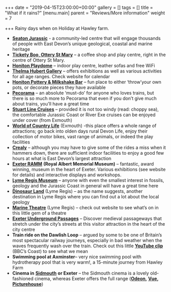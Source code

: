 +++
date = "2019-04-15T23:00:00+00:00"
gallery = []
tags = []
title = "What if it rains?"
[menu.main]
parent = "Reviews/More information"
weight = 7

+++
Rainy days when on Holiday at Hawley farm.

* [**Seaton Jurassic**](http://seatonjurassic.org/) - a community-led centre that will engage thousands of people with East Devon’s unique geological, coastal and marine heritage
* [**Tickety Boo, Ottery St Mary**](https://www.facebook.com/TicketyBooOSM/) – a  coffee shop and play centre, right in the centre of Ottery St Mary. 
* [**Honiton Playdome**](http://www.theplaydome.com/) –  indoor play centre,  leather sofas and free WiFi
* [**Thelma Hubert Gallery**](http://www.thelmahulbert.com/) – offers exhibitions as well as various activities for all age ranges. Check website for calendar
* [**Honiton Pottery & Milkshake Bar**](http://www.honitonpottery.co.uk/) – fun place to either ‘throw’your own pots, or decorate pieces they have available
* [**Pecorama**](http://www.pecorama.info/) – an absolute ‘must-do’ for anyone who loves trains, but there is so much more to Pecorama that even if you don’t give much about trains, you’ll have a great time
* [**Stuart Line Cruises**](http://www.stuartlinecruises.co.uk/) – provided it is not too windy (read: choppy sea), the comfortable Jurassic Coast or River Exe cruises can be enjoyed under cover (from Exmouth)
* [**World of Country Life**](http://www.worldofcountrylife.co.uk/) (Exmouth) -this place offers a whole range of attractions; go back into olden days rural Devon Life, enjoy their collection of motor bikes, vast range of animals, or indeed the play facilities
* [**Crealy**](http://www.crealy.co.uk/devon/) – although you may have to give some of the rides a miss when it hammers down, there are sufficient indoor facilities to enjoy a good few hours at what is East Devon’s largest attraction
* [**Exeter RAMM**](http://www.rammuseum.org.uk/) **(Royal Albert Memorial Museum)** – fantastic, award winning, museum in the heart of Exeter. Various exhibitions (see website for details) and interactive displays and workshops.
* [**Lyme Regis Museum**](http://www.lymeregismuseum.co.uk/) – anyone with even the smallest interest in fossils, geology and the Jurassic Coast in general will have a great time here
* [**Dinosaur Land**](http://www.dinosaurland.co.uk/) (Lyme Regis) – as the name suggests, another destination in Lyme Regis where you can find out a lot about the local geology
* [**Marine Theatre**](http://www.marinetheatre.com/whats-on/) (Lyme Regis) – check out website to see what’s on in this little gem of a theatre
* [**Exeter Underground Passages**](http://www.exeter.gov.uk/index.aspx?articleid=2914) – Discover medieval passageways that stretch under the city’s streets at this visitor attraction in the heart of the city centre
* **Train ride on the Dawlish Loop** – argued by some to be one of Britain’s most spectacular railway journeys, especially in bad weather when the waves frequently wash over the train. Check out this little [**YouTube clip**](http://www.youtube.com/watch?v=16D1VrCQJYQ) (BBC’s Coast) to see what we mean
* **Swimming pool at Axminster**– very nice swimming pool with hydrotherapy pool that is very warm!, a 15-minute journey from Hawley Farm
* **Cinema in** [**Sidmouth**](http://sidmouth.scottcinemas.co.uk/) **or Exeter** – the Sidmouth cinema is a lovely old-fashioned cinema, whereas Exeter offers the full range ([**Odeon**](http://www.odeon.co.uk/cinemas/exeter/90/)**,** [**Vue**](http://www.myvue.com/home/cinema/exeter)**,** [**Picturehouse**](http://www.picturehouses.co.uk/cinema/Exeter_Picturehouse/))